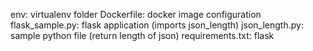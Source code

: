 env: virtualenv folder
Dockerfile: docker image configuration
flask_sample.py: flask application (imports json_length)
json_length.py: sample python file (return length of json)
requirements.txt: flask
